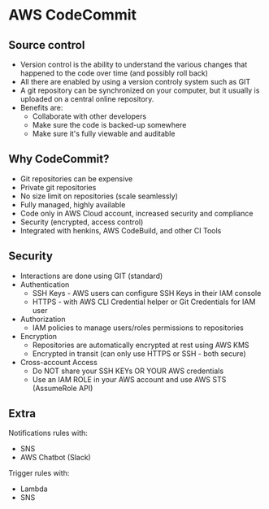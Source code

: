 # AWS CodeCommit

## Source control
- Version control is the ability to understand the various changes that happened to the code over time (and possibly roll back)
- All there are enabled by using a version controly system such as GIT
- A git repository can be synchronized on your computer, but it usually is uploaded on a central online repository.
- Benefits are:
  - Collaborate with other developers
  - Make sure the code is backed-up somewhere
  - Make sure it's fully viewable and auditable

## Why CodeCommit?
- Git repositories can be expensive
- Private git repositories
- No size limit on repositories (scale seamlessly)
- Fully managed, highly available
- Code only in AWS Cloud account, increased security and compliance
- Security (encrypted, access control)
- Integrated with henkins, AWS CodeBuild, and other CI Tools

## Security
- Interactions are done using GIT (standard)
- Authentication
  - SSH Keys - AWS users can configure SSH Keys in their IAM console
  - HTTPS - with AWS CLI Credential helper or Git Credentials for IAM user
- Authorization
  - IAM policies to manage users/roles permissions to repositories
- Encryption
  - Repositories are automatically encrypted at rest using AWS KMS
  - Encrypted in transit (can only use HTTPS or SSH - both secure)
- Cross-account Access
  - Do NOT share your SSH KEYs OR YOUR AWS credentials
  - Use an IAM ROLE in your AWS account and use AWS STS (AssumeRole API)

## Extra

Notifications rules with:
- SNS
- AWS Chatbot (Slack)

Trigger rules with:
- Lambda
- SNS
